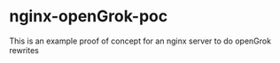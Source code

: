 # nginx-openGrok-poc
This is an example proof of concept for an nginx server to do openGrok rewrites
